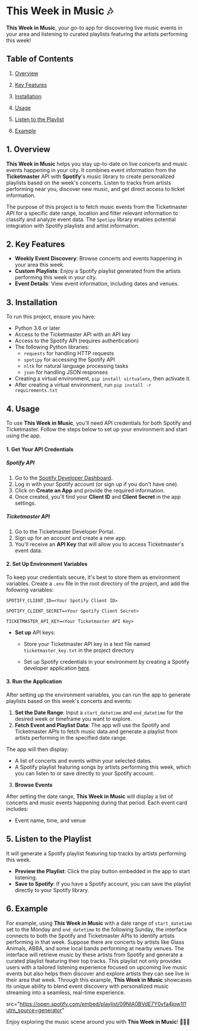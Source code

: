 # This Week in Music 🎶

**This Week in Music**, your go-to app for discovering live music events in your area and listening to curated playlists featuring the artists performing this week!



## Table of Contents

1. [Overview](#1-overview)

2. [Key Features](#2-key-features)

3. [Installation](#3-installation)

4. [Usage](#4-usage)

5. [Listen to the Playlist](#5-listen-to-the-Playlist)

6. [Example](#6-example)

   

## 1. Overview

**This Week in Music** helps you stay up-to-date on live concerts and music events happening in your city. It combines event information from the **Ticketmaster** API with **Spotify**'s music library to create personalized playlists based on the week's concerts. Listen to tracks from artists performing near you, discover new music, and get direct access to ticket information.

The purpose of this project is to fetch music events from the Ticketmaster API for a specific date range, location and filter relevant information to classify and analyze event data. The `Spotipy` library enables potential integration with Spotify playlists and artist information.



## 2. Key Features

- **Weekly Event Discovery**: Browse concerts and events happening in your area this week.
- **Custom Playlists**: Enjoy a Spotify playlist generated from the artists performing this week in your city.
- **Event Details**: View event information, including dates and venues.



## 3. Installation

To run this project, ensure you have:

- Python 3.6 or later
- Access to the Ticketmaster API with an API key
- Access to the Spotify API (requires authentication)
- The following Python libraries:
  - `requests` for handling HTTP requests
  - `spotipy` for accessing the Spotify API
  - `nltk` for natural language processing tasks
  - `json` for handling JSON responses
- Creating a virtual environment, `pip install virtualenv`, then activate it.
- After creating a virtual environment, run `pip install -r requirements.txt`



## 4. Usage

To use **This Week in Music**, you'll need API credentials for both Spotify and Ticketmaster. Follow the steps below to set up your environment and start using the app.

#### 1. Get Your API Credentials

##### Spotify API

1. Go to the [Spotify Developer Dashboard](https://developer.spotify.com/dashboard/).
2. Log in with your Spotify account (or sign up if you don't have one).
3. Click on **Create an App** and provide the required information.
4. Once created, you'll find your **Client ID** and **Client Secret** in the app settings.

##### Ticketmaster API

1. Go to the Ticketmaster Developer Portal.
2. Sign up for an account and create a new app.
3. You'll receive an **API Key** that will allow you to access Ticketmaster's event data.

#### 2. Set Up Environment Variables

To keep your credentials secure, it's best to store them as environment variables. Create a `.env` file in the root directory of the project, and add the following variables:

`SPOTIFY_CLIENT_ID=<Your Spotify Client ID> `

`SPOTIFY_CLIENT_SECRET=<Your Spotify Client Secret> `

`TICKETMASTER_API_KEY=<Your Ticketmaster API Key>`

- **Set up** API keys:

  - Store your Ticketmaster API key in a text file named `ticketmaster_key.txt` in the project directory

  - Set up Spotify credentials in your environment by creating a Spotify developer application [here](https://developer.spotify.com/).

#### 3. Run the Application

After setting up the environment variables, you can run the app to generate playlists based on this week's concerts and events:

1. **Set the Date Range**: Input a `start_datetime` and `end_datetime` for the desired week or timeframe you want to explore.
2. **Fetch Event and Playlist Data**: The app will use the Spotify and Ticketmaster APIs to fetch music data and generate a playlist from artists performing in the specified date range.

The app will then display:

- A list of concerts and events within your selected dates.
- A Spotify playlist featuring songs by artists performing this week, which you can listen to or save directly to your Spotify account.

3. **Browse Events**

After setting the date range, **This Week in Music** will display a list of concerts and music events happening during that period. Each event card includes:

- Event name, time, and venue

  

## 5. Listen to the Playlist

It will generate a Spotify playlist featuring top tracks by artists performing this week.

- **Preview the Playlist**: Click the play button embedded in the app to start listening.
- **Save to Spotify**: If you have a Spotify account, you can save the playlist directly to your Spotify library.



## 6. Example

For example, using **This Week in Music** with a date range of `start_datetime` set to the Monday and `end_datetime` to the following Sunday, the interface connects to both the Spotify and Ticketmaster APIs to identify artists performing in that week. Suppose there are concerts by artists like Glass Animals, ABBA, and some local bands performing at nearby venues. The interface will retrieve music by these artists from Spotify and generate a curated playlist featuring their top tracks. This playlist not only provides users with a tailored listening experience focused on upcoming live music events but also helps them discover and explore artists they can see live in their area that week. Through this example, **This Week in Music** showcases its unique ability to blend event discovery with personalized music streaming into a seamless, real-time experience.



src="https://open.spotify.com/embed/playlist/09NlA0BVdE7Y0vfa4jpw1l?utm_source=generator" 

Enjoy exploring the music scene around you with **This Week in Music**! 🎸🎤🎻

